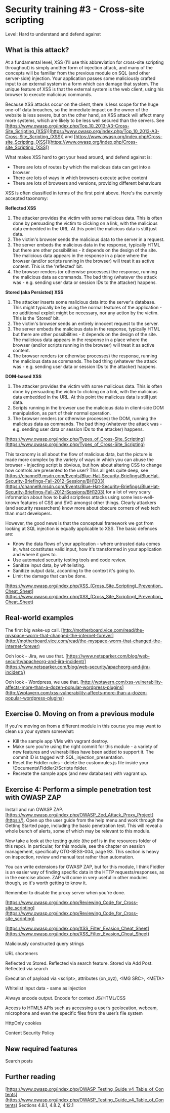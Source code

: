 Security training #3 - Cross-site scripting
=====

Level: Hard to understand and defend against

What is this attack?
-----

At a fundamental level, XSS (I'll use this abbreviation for cross-site scripting throughout) is simply another form of injection attack, and many of the concepts will be familiar from the previous module on SQL (and other server-side) injection. Your application passes some maliciously crafted input to an external system in a form which can damage that system. The unique feature of XSS is that the external system is the web client, using his browser to execute malicious commands.

Because XSS attacks occur on the client, there is less scope for the huge one-off data breaches, so the immediate impact on the owner of the website is less severe, but on the other hand, an XSS attack will affect many more systems, which are likely to be less well secured than the servers. See [https://www.owasp.org/index.php/Top_10_2013-A3-Cross-Site_Scripting_(XSS)](https://www.owasp.org/index.php/Top_10_2013-A3-Cross-Site_Scripting_(XSS)) and [https://www.owasp.org/index.php/Cross-site_Scripting_(XSS)](https://www.owasp.org/index.php/Cross-site_Scripting_(XSS))

What makes XSS hard to get your head around, and defend against is:

* There are lots of routes by which the malicious data can get into a browser
* There are lots of ways in which browsers execute active content
* There are lots of browsers and versions, providing different behaviours

XSS is often classified in terms of the first point above. Here's the currently accepted taxonomy:

**Reflected XSS**

1. The attacker provides the victim with some malicious data. This is often done by persuading the victim to clicking on a link, with the malicious data embedded in the URL. At this point the malicious data is still just data.
2. The victim's browser sends the malicious data to the server in a request.
3. The server embeds the malicious data in the response, typically HTML but there are other possibilities - it depends on the design of the site. The malicious data appears in the response in a place where the browser (and/or scripts running in the browser) will treat it as active content. This is the 'reflected' bit.
4. The browser renders (or otherwise processes) the response, running the malicious data as commands. The bad thing (whatever the attack was - e.g. sending user data or session IDs to the attacker) happens.

**Stored (aka Persisted) XSS**

1. The attacker inserts some malicious data into the server's database. This might typically be by using the normal features of the application - no additional exploit might be necessary, nor any action by the victim. This is the 'Stored' bit.
2. The victim's browser sends an entirely innocent request to the server.
3. The server embeds the malicious data in the response, typically HTML but there are other possibilities - it depends on the design of the site. The malicious data appears in the response in a place where the browser (and/or scripts running in the browser) will treat it as active content.
4. The browser renders (or otherwise processes) the response, running the malicious data as commands. The bad thing (whatever the attack was - e.g. sending user data or session IDs to the attacker) happens.

**DOM-based XSS**

1. The attacker provides the victim with some malicious data. This is often done by persuading the victim to clicking on a link, with the malicious data embedded in the URL. At this point the malicious data is still just data.
2. Scripts running in the browser use the malicious data in client-side DOM manipulation, as part of their normal operation.
3. The browser renders (or otherwise processes) the DOM, running the malicious data as commands. The bad thing (whatever the attack was - e.g. sending user data or session IDs to the attacker) happens.

[https://www.owasp.org/index.php/Types_of_Cross-Site_Scripting](https://www.owasp.org/index.php/Types_of_Cross-Site_Scripting)

This taxonomy is all about the flow of malicious data, but the picture is made more complex by the variety of ways in which you can abuse the browser - injecting script is obvious, but how about altering CSS to change how controls are presented to the user? This all gets quite deep, see [https://channel9.msdn.com/Events/Blue-Hat-Security-Briefings/BlueHat-Security-Briefings-Fall-2012-Sessions/BH1203](https://channel9.msdn.com/Events/Blue-Hat-Security-Briefings/BlueHat-Security-Briefings-Fall-2012-Sessions/BH1203) for a lot of very scary information about how to build scriptless attacks using some less-well-known features of CSS and SVG amongst other things. Clearly attackers (and security researchers) know more about obscure corners of web tech than most developers.

However, the good news is that the conceptual framework we got from looking at SQL injection is equally applicable to XSS. The basic defences are:

* Know the data flows of your application - where untrusted data comes in, what constitutes valid input, how it's transformed in your application and where it goes to.
* Use automated security testing tools and code review.
* Sanitize input data, by whitelisting.
* Sanitize output data, according to the context it's going to.
* Limit the damage that can be done.

[https://www.owasp.org/index.php/XSS_(Cross_Site_Scripting)_Prevention_Cheat_Sheet](https://www.owasp.org/index.php/XSS_(Cross_Site_Scripting)_Prevention_Cheat_Sheet)


Real-world examples
-----

The first big wake-up call. [http://motherboard.vice.com/read/the-myspace-worm-that-changed-the-internet-forever](http://motherboard.vice.com/read/the-myspace-worm-that-changed-the-internet-forever)

Ooh look - Jira, we use that. [https://www.netsparker.com/blog/web-security/apacheorg-and-jira-incident/](https://www.netsparker.com/blog/web-security/apacheorg-and-jira-incident/)

Ooh look - Wordpress, we use that. [http://wptavern.com/xss-vulnerability-affects-more-than-a-dozen-popular-wordpress-plugins](http://wptavern.com/xss-vulnerability-affects-more-than-a-dozen-popular-wordpress-plugins)


Exercise 0. Moving on from a previous module
-----

If you're moving on from a different module in this course you may want to clean up your system somewhat:

* Kill the sample app VMs with vagrant destroy.
* Make sure you're using the right commit for this module - a variety of new features and vulnerabilities have been added to support it. The commit ID is tagged with SQL\_injection\_presentation.
* Reset the Fiddler rules - delete the customrules.js file inside your \Documents\Fiddler2\Scripts folder.
* Recreate the sample apps (and new databases) with vagrant up. 


Exercise 4: Perform a simple penetration test with OWASP ZAP
-----

Install and run OWASP ZAP. [https://www.owasp.org/index.php/OWASP_Zed_Attack_Proxy_Project](https://). Open up the user guide from the help menu and work through the Getting Started page, including the basic penetration test. This will reveal a whole bunch of alerts, some of which may be relevant to this module.

Now take a look at the testing guide (the pdf is in the resources folder of this repo). In particular, for this module, see the chapter on session management, specifically OTG-SESS-004, page  93. This section is heavy on inspection, review and manual test rather than automation.

You can write extensions for OWASP ZAP, but for this module, I think Fiddler is an easier way of finding specific data in the HTTP requests/responses, as in the exercise above. ZAP will come in very useful in other modules though, so it's worth getting to know it.

Remember to disable the proxy server when you're done.

[https://www.owasp.org/index.php/Reviewing_Code_for_Cross-site_scripting](https://www.owasp.org/index.php/Reviewing_Code_for_Cross-site_scripting)

[https://www.owasp.org/index.php/XSS_Filter_Evasion_Cheat_Sheet](https://www.owasp.org/index.php/XSS_Filter_Evasion_Cheat_Sheet)

Maliciously constructed query strings

URL shorteners

Reflected vs Stored. Reflected via search feature. Stored via Add Post. Reflected via search

Execution of payload via <script\>, attributes (on_xyz), <IMG SRC\>, <META\> 

Whitelist input data - same as injection

Always encode output. Encode for context JS/HTML/CSS

Access to HTML5 APIs such as accessing a user’s geolocation, webcam, microphone and even the specific files from the user’s file system

HttpOnly cookies

Content Security Policy


New required features
-----

Search posts

Further reading
-----

[https://www.owasp.org/index.php/OWASP_Testing_Guide_v4_Table_of_Contents](https://www.owasp.org/index.php/OWASP_Testing_Guide_v4_Table_of_Contents) Sections 4.8.1, 4.8.2, 4.12.1


